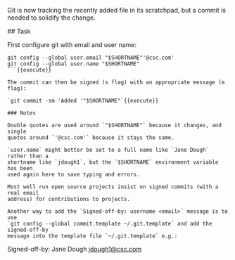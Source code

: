 Git is now tracking the recently added file in its scratchpad, but a commit is
needed to solidify the change.

## Task

First configure git with email and user name:

```
git config --global user.email "$SHORTNAME"'@csc.com'
git config --global user.name "$SHORTNAME"
```{{execute}}

The commit can then be signed (s flag) with an appropriate message (m flag):

`git commit -sm 'Added '"$SHORTNAME"`{{execute}}

### Notes

Double quotes are used around `"$SHORTNAME"` because it changes, and single
quotes around `'@csc.com'` because it stays the same.

`user.name` might better be set to a full name like `Jane Dough` rather than a
shortname like `jdough1`, but the `$SHORTNAME` environment variable has been
used again here to save typing and errors.

Most well run open source projects insist on signed commits (with a real email
address) for contributions to projects.

Another way to add the `Signed-off-by: username <email>` message is to use
`git config --global commit.template ~/.git.template` and add the signed-off-by
message into the template file `~/.git.template` e.g.:

```

Signed-off-by: Jane Dough <jdough1@csc.com>
```
